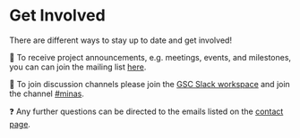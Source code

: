 # Get Involved

There are different ways to stay up to date and get involved!

📧 To receive project announcements, e.g. meetings, events, and milestones, you can can join the mailing list [here](https://www.listserv.dfn.de/sympa/info/mixs-minas).

💬 To join discussion channels please join the [GSC Slack workspace](https://join.slack.com/t/gsc-vpc4453/shared_invite/zt-1xkho921f-NeTTzLUS~cSF4HBkOSXFQg) and join the channel [#minas](https://gsc-vpc4453.slack.com/archives/C05DHBCFTCP).

❓️ Any further questions can be directed to the emails listed on the [contact page](/contact).
